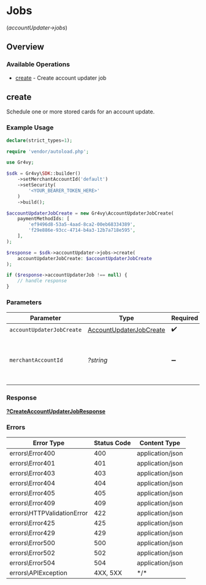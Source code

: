 # Jobs
(*accountUpdater->jobs*)

## Overview

### Available Operations

* [create](#create) - Create account updater job

## create

Schedule one or more stored cards for an account update.

### Example Usage

```php
declare(strict_types=1);

require 'vendor/autoload.php';

use Gr4vy;

$sdk = Gr4vy\SDK::builder()
    ->setMerchantAccountId('default')
    ->setSecurity(
        '<YOUR_BEARER_TOKEN_HERE>'
    )
    ->build();

$accountUpdaterJobCreate = new Gr4vy\AccountUpdaterJobCreate(
    paymentMethodIds: [
        'ef9496d8-53a5-4aad-8ca2-00eb68334389',
        'f29e886e-93cc-4714-b4a3-12b7a718e595',
    ],
);

$response = $sdk->accountUpdater->jobs->create(
    accountUpdaterJobCreate: $accountUpdaterJobCreate
);

if ($response->accountUpdaterJob !== null) {
    // handle response
}
```

### Parameters

| Parameter                                                   | Type                                                        | Required                                                    | Description                                                 | Example                                                     |
| ----------------------------------------------------------- | ----------------------------------------------------------- | ----------------------------------------------------------- | ----------------------------------------------------------- | ----------------------------------------------------------- |
| `accountUpdaterJobCreate`                                   | [AccountUpdaterJobCreate](../../AccountUpdaterJobCreate.md) | :heavy_check_mark:                                          | N/A                                                         |                                                             |
| `merchantAccountId`                                         | *?string*                                                   | :heavy_minus_sign:                                          | The ID of the merchant account to use for this request.     | default                                                     |

### Response

**[?CreateAccountUpdaterJobResponse](../../CreateAccountUpdaterJobResponse.md)**

### Errors

| Error Type                 | Status Code                | Content Type               |
| -------------------------- | -------------------------- | -------------------------- |
| errors\Error400            | 400                        | application/json           |
| errors\Error401            | 401                        | application/json           |
| errors\Error403            | 403                        | application/json           |
| errors\Error404            | 404                        | application/json           |
| errors\Error405            | 405                        | application/json           |
| errors\Error409            | 409                        | application/json           |
| errors\HTTPValidationError | 422                        | application/json           |
| errors\Error425            | 425                        | application/json           |
| errors\Error429            | 429                        | application/json           |
| errors\Error500            | 500                        | application/json           |
| errors\Error502            | 502                        | application/json           |
| errors\Error504            | 504                        | application/json           |
| errors\APIException        | 4XX, 5XX                   | \*/\*                      |